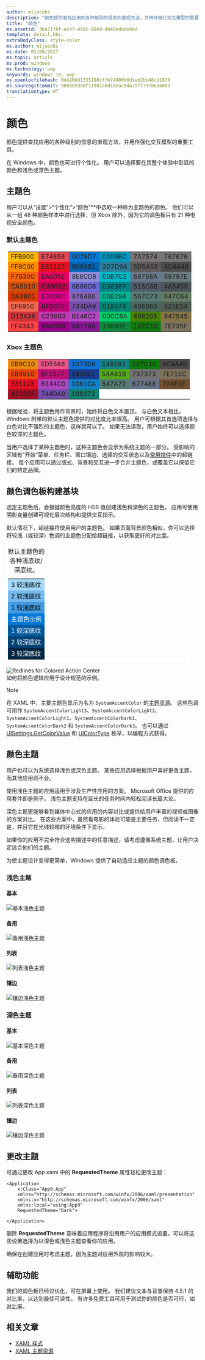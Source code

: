 ```yaml
---
author: mijacobs
description: "颜色提供查找应用的各种级别的信息的直观方法，并用作强化交互模型的重要工具。"
title: "颜色"
ms.assetid: 3ba7176f-ac47-498c-80ed-4448edade8ad
template: detail.hbs
extraBodyClass: style-color
ms.author: mijacobs
ms.date: 02/08/2017
ms.topic: article
ms.prod: windows
ms.technology: uwp
keywords: windows 10, uwp
ms.openlocfilehash: 0d4266d1335198cffb74900b0d1eb2bb48cd1879
ms.sourcegitcommit: 909d859a0f11981a8d1beac0da35f779786a6889
translationtype: HT
---
```

# <a name="color"></a>颜色

<link rel="stylesheet" href="https://az835927.vo.msecnd.net/sites/uwp/Resources/css/custom.css">

颜色提供查找应用的各种级别的信息的直观方法，并用作强化交互模型的重要工具。

在 Windows 中，颜色也可进行个性化。 用户可以选择要在其整个体验中彰显的颜色和浅色或深色主题。

## <a name="accent-color"></a>主题色

用户可以从“设置”&gt;“个性化”&gt;“颜色”**中选取一种称为主题色的颜色。 他们可以从一组 48 种颜色样本中进行选择，但 Xbox 除外，因为它的调色板只有 21 种电视安全颜色。

### <a name="default-accent-colors"></a>默认主题色
<table class="uwpd-color-table" style="border: solid 4px white;">
        <tr >
            <td class="uwpd-color-table" style="background-color: #FFB900">FFB900</td>
            <td class="uwpd-color-table" style=" background-color: #E74856">E74856</td>
            <td class="uwpd-color-table" style=" background-color: #0078D7">0078D7</td>
            <td class="uwpd-color-table" style=" background-color: #0099BC">0099BC</td>
            <td class="uwpd-color-table" style=" background-color: #7A7574">7A7574</td>
            <td class="uwpd-color-table" style=" background-color: #767676">767676</td>
        </tr>
        <tr >
            <td class="uwpd-color-table" style=" background-color: #FF8C00">FF8C00</td>
            <td class="uwpd-color-table" style=" background-color: #E81123">E81123</td>
            <td class="uwpd-color-table" style=" background-color: #0063B1">0063B1</td>
            <td class="uwpd-color-table" style=" background-color: #2D7D9A">2D7D9A</td>
            <td class="uwpd-color-table" style=" background-color: #5D5A58">5D5A58</td>
            <td class="uwpd-color-table" style=" background-color: #4C4A48" >4C4A48</td>
        </tr>
        <tr >
            <td class="uwpd-color-table" style=" background-color: #F7630C" >F7630C</td>
            <td class="uwpd-color-table" style=" background-color: #EA005E" >EA005E</td>
            <td class="uwpd-color-table" style=" background-color: #8E8CD8" >8E8CD8</td>
            <td class="uwpd-color-table" style=" background-color: #00B7C3" >00B7C3</td>
            <td class="uwpd-color-table" style=" background-color: #68768A" >68768A</td>
            <td class="uwpd-color-table" style=" background-color: #69797E" >69797E</td>
        </tr>
        <tr >
            <td class="uwpd-color-table" style=" background-color: #CA5010" >CA5010</td>
            <td class="uwpd-color-table" style=" background-color: #C30052" >C30052</td>
            <td class="uwpd-color-table" style=" background-color: #6B69D6" >6B69D6</td>
            <td class="uwpd-color-table" style=" background-color: #038387" >038387</td>
            <td class="uwpd-color-table" style=" background-color: #515C6B" >515C6B</td>
            <td class="uwpd-color-table" style=" background-color: #4A5459" >4A5459</td>
        </tr>
        <tr >
            <td class="uwpd-color-table" style=" background-color: #DA3B01" >DA3B01</td>
            <td class="uwpd-color-table" style=" background-color: #E3008C" >E3008C</td>
            <td class="uwpd-color-table" style=" background-color: #8764B8" >8764B8</td>
            <td class="uwpd-color-table" style=" background-color: #00B294" >00B294</td>
            <td class="uwpd-color-table" style=" background-color: #567C73" >567C73</td>
            <td class="uwpd-color-table" style=" background-color: #647C64" >647C64</td>
        </tr>
        <tr >
            <td class="uwpd-color-table" style=" background-color: #EF6950" >EF6950</td>
            <td class="uwpd-color-table" style=" background-color: #BF0077" >BF0077</td>
            <td class="uwpd-color-table" style=" background-color: #744DA9" >744DA9</td>
            <td class="uwpd-color-table" style=" background-color: #018574" >018574</td>
            <td class="uwpd-color-table" style=" background-color: #486860" >486860</td>
            <td class="uwpd-color-table" style=" background-color: #525E54" >525E54</td>
        </tr>
        <tr >
            <td class="uwpd-color-table" style=" background-color: #D13438" >D13438</td>
            <td class="uwpd-color-table" style=" background-color: #C239B3" >C239B3</td>
            <td class="uwpd-color-table" style=" background-color: #B146C2" >B146C2</td>
            <td class="uwpd-color-table" style=" background-color: #00CC6A" >00CC6A</td>
            <td class="uwpd-color-table" style=" background-color: #498205" >498205</td>
            <td class="uwpd-color-table" style=" background-color: #847545" >847545</td>
        </tr>
        <tr >
            <td class="uwpd-color-table" style=" background-color: #FF4343" >FF4343</td>
            <td class="uwpd-color-table" style=" background-color: #9A0089" >9A0089</td>
            <td class="uwpd-color-table" style=" background-color: #881798" >881798</td>
            <td class="uwpd-color-table" style=" background-color: #10893E" >10893E</td>
            <td class="uwpd-color-table" style=" background-color: #107C10" >107C10</td>
            <td class="uwpd-color-table" style=" background-color: #7E735F" >7E735F</td>
        </tr>

</table>

### <a name="xbox-accent-colors"></a>Xbox 主题色
  <table class="uwpd-color-table" style="border: solid 4px white;">
      <tr >
          <td class="uwpd-color-table" style="background-color: #EB8C10" >EB8C10</td>
          <td class="uwpd-color-table" style="background-color: #ED5588" >ED5588</td>
          <td class="uwpd-color-table" style="background-color: #1073D6" >1073D6</td>
          <td class="uwpd-color-table" style="background-color: #148282" >148282</td>
          <td class="uwpd-color-table" style="background-color: #107C10" >107C10</td>
          <td class="uwpd-color-table" style="background-color: #4C4A4B" >4C4A4B</td>
      </tr>
      <tr >
          <td class="uwpd-color-table" style="background-color: #EB4910" >EB4910</td>
          <td class="uwpd-color-table" style="background-color: #BF1077" >BF1077</td>
          <td class="uwpd-color-table" style="background-color: #193E91" >193E91</td>
          <td class="uwpd-color-table" style="background-color: #54A81B" >54A81B</td>
          <td class="uwpd-color-table" style="background-color: #737373" >737373</td>
          <td class="uwpd-color-table" style="background-color: #7E715C" >7E715C</td>
      </tr>
      <tr >
          <td class="uwpd-color-table" style="background-color: #E31123" >E31123</td>
          <td class="uwpd-color-table" style="background-color: #B144C0" >B144C0</td>
          <td class="uwpd-color-table" style="background-color: #1081CA" >1081CA</td>
          <td class="uwpd-color-table" style="background-color: #547A72" >547A72</td>
          <td class="uwpd-color-table" style="background-color: #677488" >677488</td>
          <td class="uwpd-color-table" style="background-color: #724F2F" >724F2F</td>
      </tr>
      <tr >
          <td class="uwpd-color-table" style="background-color: #A21025" >A21025</td>
          <td class="uwpd-color-table" style="background-color: #744DA9" >744DA9</td>
          <td class="uwpd-color-table" style="background-color: #108272" >108272</td>
          <td class="uwpd-color-table"></td>
          <td class="uwpd-color-table"></td>
          <td class="uwpd-color-table"></td>
      </tr>
  </table>


<div class="microsoft-internal-note">
根据经验，将主题色用作背景时，始终将白色文本置顶。 与白色文本相比，Windows 附带的默认主题色提供的对比度比率很高。 用户可根据其首选项选择与白色对比不强烈的主题色，这样就可以了。 如果无法读取，用户始终可以选择颜色较深的主题色。
</div>


当用户选择了某种主题色时，这种主题色会显示为系统主题的一部分。 受影响的区域有“开始”菜单、任务栏、窗口镶边、选择的交互状态以及[常用控件](../controls-and-patterns/index.md)中的超链接。 每个应用可以通过版式、背景和交互进一步合并主题色，或覆盖它以保留它们的特定品牌。

## <a name="color-palette-building-blocks"></a>颜色调色板构建基块

选定主题色后，会根据颜色亮度的 HSB 值创建浅色和深色的主题色。 应用可使用阴影变量创建可视化层次结构和提供交互指示。

默认情况下，超链接将使用用户的主题色。 如果页面背景颜色相似，你可以选择将较浅（或较深）色调的主题色分配给超链接，以获取更好的对比度。


<table class="uwpd-color-table" style="border: solid 4px white; width: 30pc">
   <caption>默认主题色的各种浅底纹/深底纹。</caption>
    <tr>
        <td class="uwpd-color-table" style="background-color: #A6D8FF; color: black">3 较浅底纹</td>
    </tr>
    <tr>
        <td class="uwpd-color-table" style="background-color: #76B9ED; color: black">2 较浅底纹</td>
    </tr>
    <tr>
        <td class="uwpd-color-table" style="background-color: #429CE3; color: black">1 较浅底纹</td>
    </tr>
    <tr>
        <td class="uwpd-color-table" style="background-color: #0078D7; color: white">主题色示例</td>
    </tr>
    <tr>
        <td class="uwpd-color-table" style="background-color: #005A9E; color: white">1 较深底纹</td>
    </tr>
    <tr>
        <td class="uwpd-color-table" style="background-color: #004275; color: white">2 较深底纹</td>
    </tr>
    <tr>
        <td class="uwpd-color-table" style="background-color: #002642; color: white">3 较深底纹</td>
    </tr>
</table>

<div class="uwpd-image-with-caption">
    <img src="images/action_center_redline_zoom.png" alt="Redlines for Colored Action Center" />
    <div>如何将颜色逻辑应用于设计规范的示例。</div>
</div>

>[!NOTE]
>在 XAML 中，主要主题色显示为名为 `SystemAccentColor` 的[主题资源](https://msdn.microsoft.com/library/windows/apps/Mt187274.aspx)。 这些色调可用作 `SystemAccentColorLight3`、`SystemAccentColorLight2`、`SystemAccentColorLight1`、`SystemAccentColorDark1`、`SystemAccentColorDark2` 和 `SystemAccentColorDark3`。 也可以通过 [UISettings.GetColorValue](https://msdn.microsoft.com/library/windows/apps/windows.ui.viewmanagement.uisettings.getcolorvalue.aspx) 和 [UIColorType](https://msdn.microsoft.com/library/windows/apps/windows.ui.viewmanagement.uicolortype.aspx) 枚举，以编程方式获得。


## <a name="color-theming"></a>颜色主题

用户也可以为系统选择浅色或深色主题。 某些应用选择根据用户喜好更改主题，而其他应用则不会。

使用浅色主题的应用适用于涉及生产性应用的方案。 Microsoft Office 提供的应用套件即是例子。 浅色主题支持在延长的任务时间内轻松阅读长篇大论。

深色主题更能够看到媒体中心式的应用的内容对比或提供给用户丰富的视频或图像的方案对比。 在这些方案中，虽然看电影的体验可能是主要任务，但阅读不一定是，并且它在光线较暗的环境条件下显示。

如果你的应用不完全符合这些描述中的任意描述，请考虑遵循系统主题，让用户决定适合他们的主题。

为使主题设计变得更简单，Windows 提供了自动适应主题的颜色调色板。

### <a name="light-theme"></a>浅色主题
#### <a name="base"></a>基本
![基本浅色主题](images/themes-light-base.png)
#### <a name="alt"></a>备用
![备用浅色主题](images/themes-light-alt.png)
#### <a name="list"></a>列表
![列表浅色主题](images/themes-light-list.png)
#### <a name="chrome"></a>镶边
![镶边浅色主题](images/themes-light-chrome.png)
### <a name="dark-theme"></a>深色主题
#### <a name="base"></a>基本
![基本深色主题](images/themes-dark-base.png)
#### <a name="alt"></a>备用
![备用深色主题](images/themes-dark-alt.png)
#### <a name="list"></a>列表
![列表深色主题](images/themes-dark-list.png)
#### <a name="chrome"></a>镶边
![镶边深色主题](images/themes-dark-chrome.png)


## <a name="changing-the-theme"></a>更改主题

可通过更改 App.xaml 中的 **RequestedTheme** 属性轻松更改主题：

```XAML
<Application
    x:Class="App9.App"
    xmlns="http://schemas.microsoft.com/winfx/2006/xaml/presentation"
    xmlns:x="http://schemas.microsoft.com/winfx/2006/xaml"
    xmlns:local="using:App9"
    RequestedTheme="Dark">

</Application>
```

删除 **RequestedTheme** 意味着应用程序将沿用用户的应用模式设置，可以将这些设置选择为以深色或浅色主题查看你的应用。 

确保在创建应用时考虑主题，因为主题对应用外观的影响较大。

## <a name="accessibility"></a>辅助功能

我们的调色板已经过优化，可在屏幕上使用。 我们建议文本与背景保持 4.5:1 的对比率，以达到最佳可读性。 有许多免费工具可用于测试你的颜色是否可行，如[对比率](http://leaverou.github.io/contrast-ratio/)。

## <a name="related-articles"></a>相关文章

* [XAML 样式](https://msdn.microsoft.com/windows/uwp/controls-and-patterns/xaml-theme-resources)
* [XAML 主题资源](https://msdn.microsoft.com/windows/uwp/controls-and-patterns/xaml-theme-resources)
